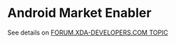 # **Android Market Enabler**

See details on [FORUM.XDA-DEVELOPERS.COM TOPIC](https://forum.xda-developers.com/android/apps-games/app-android-market-enabler-t3871651)
